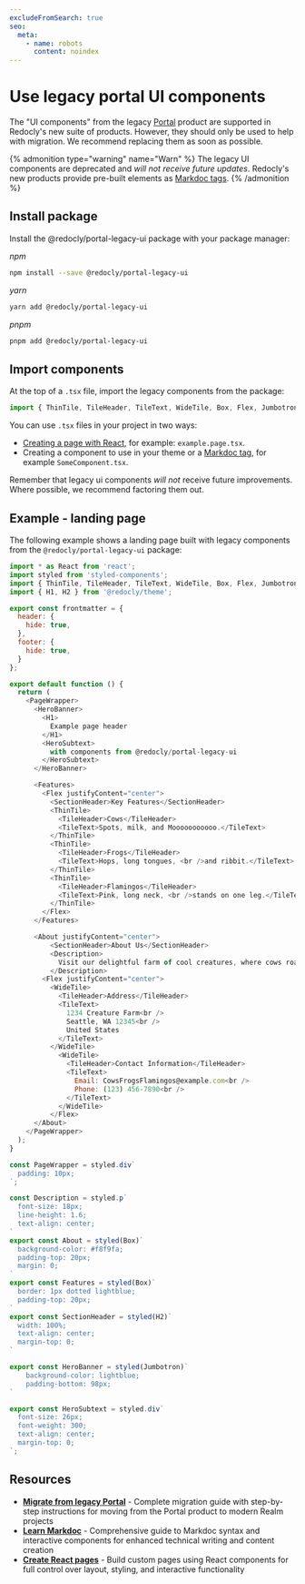 ```yaml
---
excludeFromSearch: true
seo:
  meta:
    - name: robots
      content: noindex
---
```


# Use legacy portal UI components

The "UI components" from the legacy [Portal](https://redocly.com/docs-legacy/developer-portal) product are supported in Redocly's new suite of products.
However, they should only be used to help with migration.
We recommend replacing them as soon as possible.

{% admonition type="warning" name="Warn" %}
  The legacy UI components are deprecated and _will not receive future updates_.
  Redocly's new products provide pre-built elements as [Markdoc tags](https://redocly.com/docs/learn-markdoc/tags/tag-library).
{% /admonition %}

## Install package

Install the @redocly/portal-legacy-ui package with your package manager:

_npm_

```bash
npm install --save @redocly/portal-legacy-ui
```

_yarn_

```bash
yarn add @redocly/portal-legacy-ui
```

_pnpm_

```bash
pnpm add @redocly/portal-legacy-ui
```

## Import components

At the top of a `.tsx` file, import the legacy components from the package:

```javascript
import { ThinTile, TileHeader, TileText, WideTile, Box, Flex, Jumbotron } from '@redocly/portal-legacy-ui';
```

You can use `.tsx` files in your project in two ways:
- [Creating a page with React](../customization/create-react-page.md), for example: `example.page.tsx`.
- Creating a component to use in your theme or a [Markdoc tag](https://redocly.com/docs/learn-markdoc/tags/tag-library), for example `SomeComponent.tsx`.

Remember that legacy ui components _will not_ receive future improvements.
Where possible, we recommend factoring them out.

## Example - landing page

The following example shows a landing page built with legacy components from the `@redocly/portal-legacy-ui` package:

```javascript {% title="example.page.tsx" %}
import * as React from 'react';
import styled from 'styled-components';
import { ThinTile, TileHeader, TileText, WideTile, Box, Flex, Jumbotron } from '@redocly/portal-legacy-ui';
import { H1, H2 } from '@redocly/theme';

export const frontmatter = {
  header: {
    hide: true,
  },
  footer: {
    hide: true,
  }
};

export default function () {
  return (
    <PageWrapper>
      <HeroBanner>
        <H1>
          Example page header
        </H1>
        <HeroSubtext>
          with components from @redocly/portal-legacy-ui
        </HeroSubtext>
      </HeroBanner>

      <Features>
        <Flex justifyContent="center">
          <SectionHeader>Key Features</SectionHeader>
          <ThinTile>
            <TileHeader>Cows</TileHeader>
            <TileText>Spots, milk, and Mooooooooooo.</TileText>
          </ThinTile>
          <ThinTile>
            <TileHeader>Frogs</TileHeader>
            <TileText>Hops, long tongues, <br />and ribbit.</TileText>
          </ThinTile>
          <ThinTile>
            <TileHeader>Flamingos</TileHeader>
            <TileText>Pink, long neck, <br />stands on one leg.</TileText>
          </ThinTile>
        </Flex>
      </Features>

      <About justifyContent="center">
          <SectionHeader>About Us</SectionHeader>
          <Description>
            Visit our delightful farm of cool creatures, where cows roam, frogs leap, and flamingos dance. Our team is dedicated to crafting moo-velous solutions that make life as fun as a sunny day at the pond. We're ready to tackle new challenges with cutting-edge lily pad technology.
          </Description>
        <Flex justifyContent="center">
          <WideTile>
            <TileHeader>Address</TileHeader>
            <TileText>
              1234 Creature Farm<br />
              Seattle, WA 12345<br />
              United States
            </TileText>
          </WideTile>
            <WideTile>
              <TileHeader>Contact Information</TileHeader>
              <TileText>
                Email: CowsFrogsFlamingos@example.com<br />
                Phone: (123) 456-7890<br />
              </TileText>
            </WideTile>
          </Flex>
      </About>
    </PageWrapper>
  );
}

const PageWrapper = styled.div`
  padding: 10px;
`;

const Description = styled.p`
  font-size: 18px;
  line-height: 1.6;
  text-align: center;
`
export const About = styled(Box)`
  background-color: #f8f9fa;
  padding-top: 20px;
  margin: 0;
`
export const Features = styled(Box)`
  border: 1px dotted lightblue;
  padding-top: 20px;
`
export const SectionHeader = styled(H2)`
  width: 100%;
  text-align: center;
  margin-top: 0;
`

export const HeroBanner = styled(Jumbotron)`
    background-color: lightblue;
    padding-bottom: 98px;
`

export const HeroSubtext = styled.div`
  font-size: 26px;
  font-weight: 300;
  text-align: center;
  margin-top: 0;
`;
```

## Resources

- **[Migrate from legacy Portal](./migrate-from-legacy-portal.md)** - Complete migration guide with step-by-step instructions for moving from the Portal product to modern Realm projects
- **[Learn Markdoc](https://redocly.com/docs/learn-markdoc/tags/tag-library)** - Comprehensive guide to Markdoc syntax and interactive components for enhanced technical writing and content creation
- **[Create React pages](../customization/create-react-page.md)** - Build custom pages using React components for full control over layout, styling, and interactive functionality

